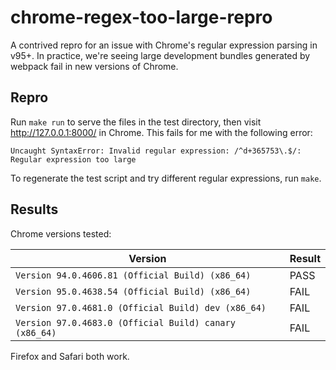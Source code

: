 # chrome-regex-too-large-repro

A contrived repro for an issue with Chrome's regular expression parsing in v95+. In practice, we're seeing large 
development bundles generated by webpack fail in new versions of Chrome.

## Repro

Run `make run` to serve the files in the test directory, then visit http://127.0.0.1:8000/ in Chrome.
This fails for me with the following error:

```
Uncaught SyntaxError: Invalid regular expression: /^d+365753\.$/: Regular expression too large
```

To regenerate the test script and try different regular expressions, run `make`.


## Results

Chrome versions tested:

Version | Result 
------- | ------
`Version 94.0.4606.81 (Official Build) (x86_64)` | PASS
`Version 95.0.4638.54 (Official Build) (x86_64)` | FAIL
`Version 97.0.4681.0 (Official Build) dev (x86_64)` | FAIL
`Version 97.0.4683.0 (Official Build) canary (x86_64)` | FAIL

Firefox and Safari both work.
